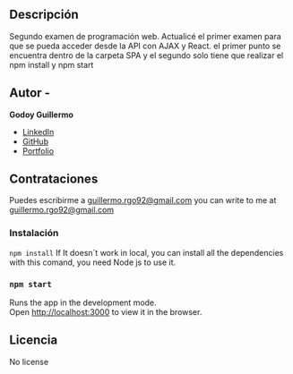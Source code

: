 ## Descripción 

Segundo examen de programación web. Actualicé el primer examen para que se pueda acceder desde la API con AJAX y React.
el primer punto se encuentra dentro de la carpeta SPA y el segundo solo tiene que realizar el npm install y npm start

## Autor -
**Godoy Guillermo**

* [LinkedIn](https://www.linkedin.com/in/guillermogodoypro/)
* [GitHub](https://github.com/GuillermoGodoyPro)
* [Portfolio](https://guillermo-godoy-pro.netlify.app/)

## Contrataciones
Puedes escribirme a guillermo.rgo92@gmail.com
you can write to me at guillermo.rgo92@gmail.com

### Instalación
`npm install`
If It doesn´t work in local, you can install all the dependencies with this comand, you need Node js to use it.

### `npm start`
Runs the app in the development mode.\
Open [http://localhost:3000](http://localhost:3000) to view it in the browser.

## Licencia
No license
